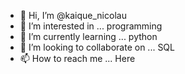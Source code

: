- 👋 Hi, I’m @kaique_nicolau
- 👀 I’m interested in ... programming
- 🌱 I’m currently learning ... python
- 💞️ I’m looking to collaborate on ... SQL
- 📫 How to reach me ... Here

<!---
kTytan/kTytan is a ✨ special ✨ repository because its `README.md` (this file) appears on your GitHub profile.
You can click the Preview link to take a look at your changes.
--->
